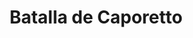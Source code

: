 ﻿---
title: "Batalla de Caporetto"
permalink: periodes_1037.html
layout: periode
dataInici: 1917-10-24
dataFi: 1917-11-19
sidebar: periodes
pares:
  - id: 1036
    title: "Frente Italiano"
    dataInici: "(1915-05-23)"
    dataFi: "(1918-11-06)"

fills:
jocsPrincipals:
  - title: "Caporetto, 1917"
    bggId: 30025
    dataInici: 
    dataFi: 

jocsEscenaris:
jocsEpoca:
jocsEpocaEscenaris:
---
